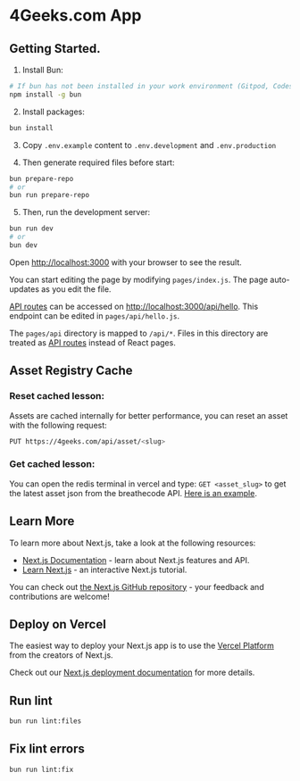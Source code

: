 # 4Geeks.com App

## Getting Started.

1. Install Bun:

```bash
# If bun has not been installed in your work environment (Gitpod, Codespaces, and more)
npm install -g bun 
```

2. Install packages:

```bash
bun install
```

3. Copy `.env.example` content to `.env.development` and `.env.production`

4. Then generate required files before start:

```bash
bun prepare-repo
# or
bun run prepare-repo
```

5. Then, run the development server:

```bash
bun run dev
# or
bun dev
```

Open [http://localhost:3000](http://localhost:3000) with your browser to see the result.

You can start editing the page by modifying `pages/index.js`. The page auto-updates as you edit the file.

[API routes](https://nextjs.org/docs/api-routes/introduction) can be accessed on [http://localhost:3000/api/hello](http://localhost:3000/api/hello). This endpoint can be edited in `pages/api/hello.js`.

The `pages/api` directory is mapped to `/api/*`. Files in this directory are treated as [API routes](https://nextjs.org/docs/api-routes/introduction) instead of React pages.

## Asset Registry Cache

### Reset cached lesson:

Assets are cached internally for better performance, you can reset an asset with the following request:

```bash
PUT https://4geeks.com/api/asset/<slug>
```

### Get cached lesson:

You can open the redis terminal in vercel and type: `GET <asset_slug>` to get the latest asset json from the breathecode API. [Here is an example](https://www.awesomescreenshot.com/image/45567980?key=5be790828078a884b05a6f6598510541).

## Learn More

To learn more about Next.js, take a look at the following resources:

- [Next.js Documentation](https://nextjs.org/docs) - learn about Next.js features and API.
- [Learn Next.js](https://nextjs.org/learn) - an interactive Next.js tutorial.

You can check out [the Next.js GitHub repository](https://github.com/vercel/next.js/) - your feedback and contributions are welcome!

## Deploy on Vercel

The easiest way to deploy your Next.js app is to use the [Vercel Platform](https://vercel.com/new?utm_medium=default-template&filter=next.js&utm_source=create-next-app&utm_campaign=create-next-app-readme) from the creators of Next.js.

Check out our [Next.js deployment documentation](https://nextjs.org/docs/deployment) for more details.

## Run lint
```bash
bun run lint:files
```

## Fix lint errors
```bash
bun run lint:fix
```
